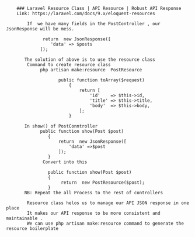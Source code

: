         ### Laravel Resource Class | API Resource | Robust API Response
        Link: https://laravel.com/docs/9.x/eloquent-resources

            If  we have many fields in the PostController , our JsonResponse will be mess.

                  return  new JsonResponse([
                     'data' => $posts
                 ]);

           The solution of above is to use the resource class
            Command to create resource class
                 php artisan make:resource  PostResource

                        public function toArray($request)
                            {
                                return [
                                    'id'    => $this->id,
                                    'title' => $this->title,
                                    'body'  => $this->body,
                                ];
                            }

           In show() of PostConntroller
                 public function show(Post $post)
                    {
                        return  new JsonResponse([
                            'data' =>$post
                        ]);
                    }
                  Convert into this 

                    public function show(Post $post)
                    {
                         return  new PostResource($post);
                    }
           NB: Repeat the all Process to the rest of controllers
            
            Resource class helos us to manage our API JSON response in one place
            It makes our API response to be more consistent and maintainable .
            We can use php artisan make:resource command to generate the resource boilerplate
